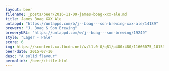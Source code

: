 ```yaml
---
layout: beer
filename: _posts/beer/2016-11-09-james-boag-xxx-ale.md
title: James Boag XXX Ale
untappd: "https://untappd.com/b/j--boag---son-brewing-xxx-ale/14189"
brewery: "J. Boag & Son Brewing"
breweryURL: "https://untappd.com/w/j--boag---son-brewing/19249"
style: "Lager - Pale"
score: 6
img: https://scontent.xx.fbcdn.net/v/t1.0-0/q81/p480x480/11666075_10153438034333745_2014329694046827935_n.jpg?oh=3f92df7c667acba25b645e83a7facace&oe=5947E1B2
beer-date: 2015-07-10
desc: "A solid flavour"
permalink: /beer/:title.html
---
```

